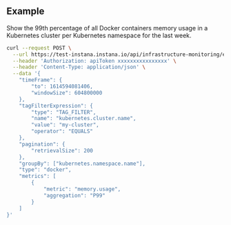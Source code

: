 ## Example

Show the 99th percentage of all Docker containers memory usage in a Kubernetes cluster per Kubernetes namespace for the last week.

```bash
curl --request POST \
  --url https://test-instana.instana.io/api/infrastructure-monitoring/explore/groups \
  --header 'Authorization: apiToken xxxxxxxxxxxxxxxx' \
  --header 'Content-Type: application/json' \
  --data '{
	"timeFrame": {
		"to": 1614594081406,
		"windowSize": 604800000
	},
	"tagFilterExpression": {
		"type": "TAG_FILTER",
		"name": "kubernetes.cluster.name",
		"value": "my-cluster",
		"operator": "EQUALS"
	},
    "pagination": {
		"retrievalSize": 200
	},
    "groupBy": ["kubernetes.namespace.name"],
	"type": "docker",
	"metrics": [
		{
			"metric": "memory.usage",
			"aggregation": "P99"
		}
	]
}'
```